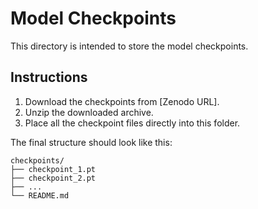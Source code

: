 # Model Checkpoints
This directory is intended to store the model checkpoints.

## Instructions
1.  Download the checkpoints from [Zenodo URL].
2.  Unzip the downloaded archive.
3.  Place all the checkpoint files directly into this folder.

The final structure should look like this:
```
checkpoints/
├── checkpoint_1.pt
├── checkpoint_2.pt
├── ...
└── README.md
```
